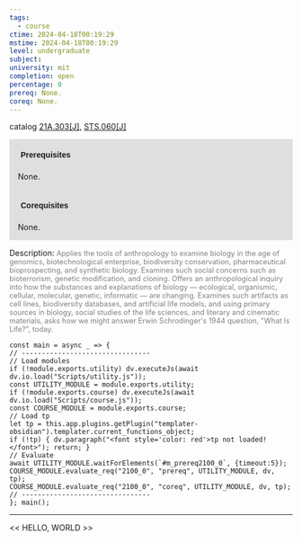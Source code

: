 ```yaml
---
tags:
  - course
ctime: 2024-04-18T00:19:29
mstime: 2024-04-18T00:19:29
level: undergraduate
subject: 
university: mit
completion: open
percentage: 0
prereq: None.
coreq: None.
---
```


catalog [21A.303[J]](http://student.mit.edu/catalog/m21Aa.html#21A.303), [STS.060[J]](http://student.mit.edu/catalog/mSTSa.html#STS.060)

<span style="display: block; padding: 15px; background-color: rgb(100, 100, 100, 0.2);"><font id="m_prereq2100_0" style="display: block; font-family: Arial, sans-serif; font-weight: bold; padding: 5px">Prerequisites</font><br><span id="prereq2100_0">None.</span></span>
<span style="display: block; padding: 15px; background-color: rgb(100, 100, 100, 0.2);"><font id="m_coreq2100_0" style="display: block; font-family: Arial, sans-serif; font-weight: bold; padding: 5px">Corequisites</font><br><span id="coreq2100_0">None.</span></span>

<font style="">Description:</font>
<font style="color: grey; font-size: 0.8rem;">Applies the tools of anthropology to examine biology in the age of genomics, biotechnological enterprise, biodiversity conservation, pharmaceutical bioprospecting, and synthetic biology. Examines such social concerns such as bioterrorism, genetic modification, and cloning. Offers an anthropological inquiry into how the substances and explanations of biology — ecological, organismic, cellular, molecular, genetic, informatic — are changing. Examines such artifacts as cell lines, biodiversity databases, and artificial life models, and using primary sources in biology, social studies of the life sciences, and literary and cinematic materials, asks how we might answer Erwin Schrodinger's 1944 question, "What Is Life?", today.</font>

```dataviewjs
const main = async _ => {
// --------------------------------
// Load modules
if (!module.exports.utility) dv.executeJs(await dv.io.load("Scripts/utility.js"));
const UTILITY_MODULE = module.exports.utility;
if (!module.exports.course) dv.executeJs(await dv.io.load("Scripts/course.js"));
const COURSE_MODULE = module.exports.course;
// Load tp
let tp = this.app.plugins.getPlugin("templater-obsidian").templater.current_functions_object;
if (!tp) { dv.paragraph("<font style='color: red'>tp not loaded!</font>"); return; }
// Evaluate
await UTILITY_MODULE.waitForElements(`#m_prereq2100_0`, {timeout:5});
COURSE_MODULE.evaluate_req("2100_0", "prereq", UTILITY_MODULE, dv, tp);
COURSE_MODULE.evaluate_req("2100_0", "coreq", UTILITY_MODULE, dv, tp);
// --------------------------------
}; main();
```

---

<< HELLO, WORLD >>
